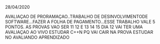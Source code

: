 28/04/2020

AVALIAÇAO DE PRORAMAÇAO..TRABALHO DE DESINVOLVIMENTODE SOFTWARE...FAZER A FOLHA DE PAGAMENTO...ESSE TRABALHO VALE 5 PONTOS.
AS PROVAS VAO SER 11 12 E 13 14 15
DIA 12 VAI TER UMA AVALIAÇAO AO VIVO
ESTUDAR C++N PQ VAI CAIR NA PROVA
ESTUDAR NO AVALIANDO APRENDIZADO
